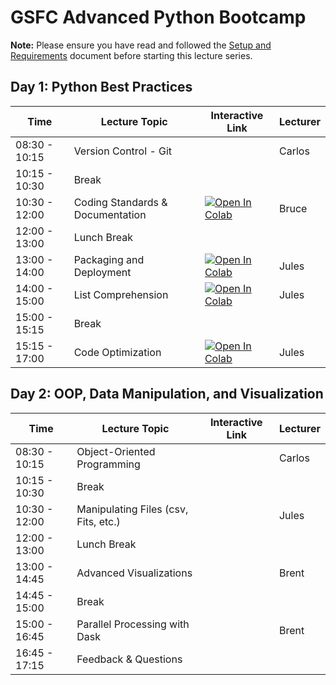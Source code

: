 # GSFC Advanced Python Bootcamp

__Note:__ Please ensure you have read and followed the [Setup and Requirements](http://github.com/pytrain/setup_and_requirements) document before starting this lecture series.

## Day 1: Python Best Practices
| Time | Lecture Topic | Interactive Link | Lecturer |
|------|---------------|------------------|----------|
| 08:30 - 10:15 | Version Control - Git | | Carlos |
| 10:15 - 10:30 | Break | | |
| 10:30 - 12:00 | Coding Standards & Documentation | [![Open In Colab](https://colab.research.google.com/assets/colab-badge.svg)](https://colab.research.google.com/github/pytrain/coding_standards/blob/master/Python_coding_standards.ipynb) | Bruce |
| 12:00 - 13:00 | Lunch Break | | |
| 13:00 - 14:00 | Packaging and Deployment | [![Open In Colab](https://colab.research.google.com/assets/colab-badge.svg)](https://colab.research.google.com/github/pytrain/packaging_deployment/blob/master/package_development.ipynb) | Jules |
| 14:00 - 15:00 | List Comprehension | [![Open In Colab](https://colab.research.google.com/assets/colab-badge.svg)](https://colab.research.google.com/github/pytrain/list_comprehension/blob/master/ListComprehensions.ipynb) | Jules |
| 15:00 - 15:15 | Break | | |
| 15:15 - 17:00 | Code Optimization | [![Open In Colab](https://colab.research.google.com/assets/colab-badge.svg)](https://colab.research.google.com/github/pytrain/code_optimization/blob/master/code_optimization_techniques.ipynb) | Jules |

## Day 2: OOP, Data Manipulation, and Visualization
| Time | Lecture Topic | Interactive Link | Lecturer |
|------|---------------|------------------|----------|
| 08:30 - 10:15 | Object-Oriented Programming | | Carlos |
| 10:15 - 10:30 | Break | | |
| 10:30 - 12:00 | Manipulating Files (csv, Fits, etc.) | | Jules |
| 12:00 - 13:00 | Lunch Break | | |
| 13:00 - 14:45 | Advanced Visualizations | | Brent |
| 14:45 - 15:00 | Break | | |
| 15:00 - 16:45 | Parallel Processing with Dask | | Brent |
| 16:45 - 17:15 | Feedback & Questions | | |
